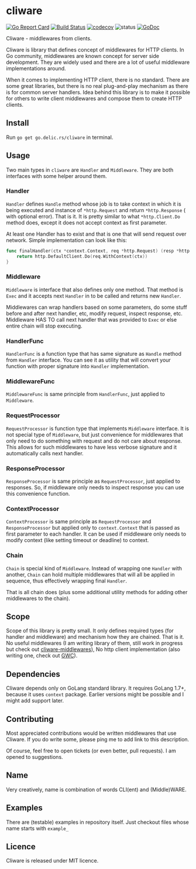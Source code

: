 # cliware
[![Go Report Card](https://goreportcard.com/badge/github.com/delicb/cliware)](https://goreportcard.com/report/github.com/delicb/cliware)
[![Build Status](https://travis-ci.org/delicb/cliware.svg?branch=master)](https://travis-ci.org/delicb/cliware)
[![codecov](https://codecov.io/gh/delicb/cliware/branch/master/graph/badge.svg)](https://codecov.io/gh/delicb/cliware)
![status](https://img.shields.io/badge/status-stable-brightgreen.svg)
[![GoDoc](https://img.shields.io/badge/godoc-reference-blue.svg)](http://godoc.org/github.com/delicb/cliware)

Cliware - middlewares from clients.

Cliware is library that defines concept of middlewares for HTTP clients. In 
Go community, middlewares are known concept for server side development. They
are widely used and there are a lot of useful middleware implementations around.

When it comes to implementing HTTP client, there is no standard. There are some
great libraries, but there is no real plug-and-play mechanism as there is for
common server handlers. Idea behind this library is to make it possible for 
others to write client middlewares and compose them to create HTTP clients.

## Install
Run `go get go.delic.rs/cliware` in terminal.

## Usage
Two main types in `cliware` are `Handler` and `Middleware`. They are both 
interfaces with some helper around them. 

### Handler
`Handler` defines `Handle` method whose job is to take context in which it is
being executed and instance of `*http.Request` and return `*http.Response` (
with optional error). That is it. It is pretty similar to what `*http.Client.Do`
method does, except it does not accept context as first parameter.

At least one Handler has to exist and that is one that will send request over
network. Simple implementation can look like this:
```go
func finalHandler(ctx *context.Context, req *http.Request) (resp *http.Response, err error) {
    return http.DefaultClient.Do(req.WithContext(ctx))
}
```

### Middleware
`Middleware` is interface that also defines only one method. That method is
`Exec` and it accepts next `Handler` in to be called and returns new `Handler`.

Middlewares can wrap handlers based on some parameters, do some stuff before and
after next handler, etc, modify request, inspect response, etc. Middleware HAS TO
call next handler that was provided to `Exec` or else entire chain will stop
executing.

### HandlerFunc
`HandlerFunc` is a function type that has same signature as `Handle` method
from `Handler` interface. You can see it as utility that will convert your 
function with proper signature into `Handler` implementation.

### MiddlewareFunc 
`MiddlewareFunc` is same principle from `HandlerFunc`, just applied to `Middleware`.

### RequestProcessor
`RequestProcessor` is function type that implements `Middleware` interface. It is
not special type of `Middleware`, but just convenience for middlewares that only
need to do something with request and do not care about response. This allows for
such middlewares to have less verbose signature and it automatically calls next
handler.

### ResponseProcessor
`ResponseProcessor` is same principle as `RequestProcessor`, just applied to
responses. So, if middleware only needs to inspect response you can use this
convenience function.

### ContextProcessor
`ContextProcessor` is same principle as `RequestProcessor` and `ResponseProcessor`
but applied only to `context.Context` that is passed as first parameter to each
handler. It can be used if middleware only needs to modify context (like setting
timeout or deadline) to context.

### Chain
`Chain` is special kind of `Middleware`. Instead of wrapping one `Handler` with
another, `Chain` can hold multiple middlewares that will all be applied in 
sequence, thus effectively wrapping final `Handler`.

That is all chain does (plus some additional utility methods for adding other
middlewares to the chain).

## Scope
Scope of this library is pretty small. It only defines required types (for
handler and middleware) and mechanism how they are chained. That is it.
No useful middlewares (I am writing library of them, still work in progress but 
check out [cliware-middlewares](https://github.com/delicb/cliware-middlewares)),
No http client implementation (also writing one, check out 
[GWC](https://github.com/delicb/gwc)). 

## Dependencies
Cliware depends only on GoLang standard library. 
It requires GoLang 1.7+, because it uses `context` package. Earlier versions
might be possible and I might add support later.

## Contributing
Most appreciated contributions would be written middlewares that use Cliware.
If you do write some, please ping me to add link to this description.

Of course, feel free to open tickets (or even better, pull requests). I am opened
to suggestions. 

## Name
Very creatively, name is combination of words CLI(ent) and (Middle)WARE. 

## Examples
There are (testable) examples in repository itself. Just checkout files whose
name starts with `example_`

## Licence
Cliware is released under MIT licence.
